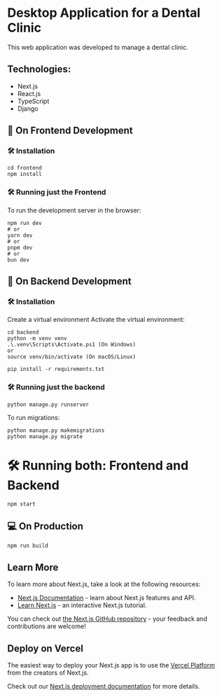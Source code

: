 # Desktop Application for a Dental Clinic

This web application was developed to manage a dental clinic.

## Technologies:
- Next.js
- React.js
- TypeScript
- Django


## 🌱 On Frontend Development

### 🛠️ Installation
```
cd frontend
npm install
```

### 🛠️ Running just the Frontend

To run the development server in the browser:
```
npm run dev
# or
yarn dev
# or
pnpm dev
# or
bun dev
```

## 🌱 On Backend Development

### 🛠️ Installation

Create a virtual environment
Activate the virtual environment:
```
cd backend
python -m venv venv
.\.venv\Scripts\Activate.ps1 (On Windows)
or
source venv/bin/activate (On macOS/Linux)
```

```
pip install -r requirements.txt
```

### 🛠️ Running just the backend
```
python manage.py runserver
```

To run migrations:
```
python manage.py makemigrations
python manage.py migrate
```

# 🛠️ Running both: Frontend and Backend
```
npm start
```

## 💻 On Production
```
npm run build
```

## Learn More

To learn more about Next.js, take a look at the following resources:

- [Next.js Documentation](https://nextjs.org/docs) - learn about Next.js features and API.
- [Learn Next.js](https://nextjs.org/learn) - an interactive Next.js tutorial.

You can check out [the Next.js GitHub repository](https://github.com/vercel/next.js/) - your feedback and contributions are welcome!

## Deploy on Vercel

The easiest way to deploy your Next.js app is to use the [Vercel Platform](https://vercel.com/new?utm_medium=default-template&filter=next.js&utm_source=create-next-app&utm_campaign=create-next-app-readme) from the creators of Next.js.

Check out our [Next.js deployment documentation](https://nextjs.org/docs/deployment) for more details.
